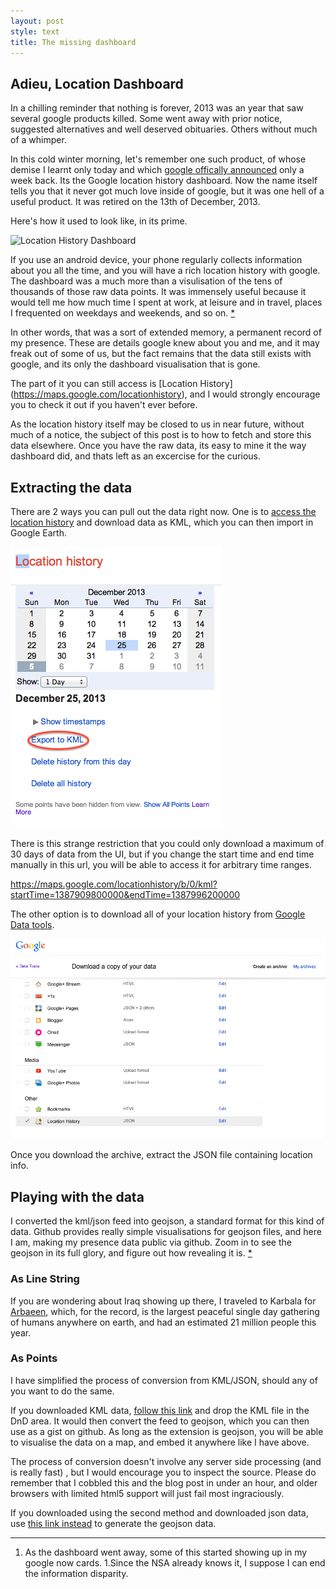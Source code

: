 ```yaml
---
layout: post
style: text
title: The missing dashboard
---
```


## Adieu, Location Dashboard

In a chilling reminder that nothing is forever, 2013 was an year that saw several google products killed. Some went away with prior notice, suggested alternatives and well deserved obituaries. Others without much of a whimper.

In this cold winter morning, let's remember one such product, of whose demise I learnt only today and which [google offically announced](http://productforums.google.com/forum/#!msg/maps/saFh0VelcE8/x28NC2HFbmYJ) only a week back. Its the Google location history dashboard. Now the name itself tells you that it never got much love inside of google, but it was one hell of a useful product. It was retired on the 13th of December, 2013.

Here's how it used to look like, in its prime.

![Location History Dashboard](http://2.bp.blogspot.com/-Hp0DMeszmB8/UsXlv3b8ziI/AAAAAAAB8l8/5o_Q-tD-yzw/s1600/google-location-dashboard-2.png)

If you use an android device, your phone regularly collects information about you all the time, and you will have a rich location history with google. The dashboard was a much more than a visulisation of the tens of thousands of those raw data points. It was immensely useful because it would tell me how much time I spent at work, at leisure and in travel, places I frequented on weekdays and weekends, and so on. <a href="#1">*</a>

In other words, that was a sort of extended memory, a permanent record of my presence. These are details google knew about you and me, and it may freak out of some of us, but the fact remains that the data still exists with google, and its only the dashboard visualisation that is gone. 

The part of it you can still access is [Location History] (https://maps.google.com/locationhistory), and I would strongly encourage you to check it out if you haven't ever before. 

As the location history itself may be closed to us in near future, without much of a notice, the subject of this post is to how to fetch and store this data elsewhere. Once you have the raw data, its easy to mine it the way dashboard did, and thats left as an excercise for the curious.

## Extracting the data

There are 2 ways you can pull out the data right now. One is to [access the location history](https://maps.google.com/locationhistory) and download data as KML, which you can then import in Google Earth.

![KML Export](/img/history.png)

There is this strange restriction that you could only download a maximum of 30 days of data from the UI, but if you change the start time and end time manually in this url, you will be able to access it for arbitrary time ranges.

https://maps.google.com/locationhistory/b/0/kml?startTime=1387909800000&endTime=1387996200000

The other option is to download all of your location history from [Google Data tools](https://www.google.com/settings/takeout/custom). 

![Google Takeout](/img/takeout.png)

Once you download the archive, extract the JSON file containing location info.

## Playing with the data

I converted the kml/json feed into geojson, a standard format for this kind of data. Github provides really simple visualisations for geojson files, and here I am, making my presence data public via github. Zoom in to see the geojson in its full glory, and figure out how revealing it is. <a href="#1">*</a> 

### As Line String

<script src="https://embed.github.com/view/geojson/qzaidi/geojson/gh-pages/data/locations.geojson">
</script>

If you are wondering about Iraq showing up there, I traveled to Karbala for [Arbaeen](http://en.wikipedia.org/wiki/Arba'een), which, for the record, is the largest peaceful single day gathering of humans anywhere on earth, and had an estimated 21 million people this year.

### As Points

<script src="https://embed.github.com/view/geojson/qzaidi/geojson/gh-pages/data/firstcut.geojson">
</script>

I have simplified the process of conversion from KML/JSON, should any of you want to do the same.

If you downloaded KML data, [follow this link](/geojson/) and drop the KML file in the DnD area. It would then convert the feed to geojson, which you can then use as a gist on github. As long as the extension is geojson, you will be able to visualise the data on a map, and embed it anywhere like I have above.

The process of conversion doesn't involve any server side processing (and is really fast) , but I would encourage you to inspect the source. Please do remember that I cobbled this and the blog post in under an hour, and older browsers with limited html5 support will just fail most ingraciously.

If you downloaded using the second method and downloaded json data, use [this link instead](/geojson/json.html) to generate the geojson data.

------------------------------------------------

<a name="1"></a>
1. As the dashboard went away, some of this started showing up in my google now cards.
1.Since the NSA already knows it, I suppose I can end the information disparity.
